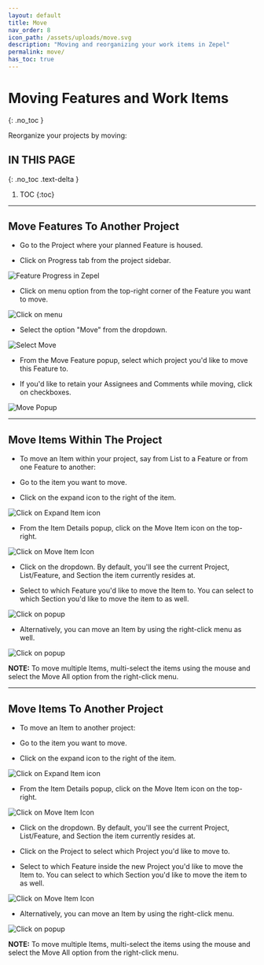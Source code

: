 ```yaml
---
layout: default
title: Move
nav_order: 8
icon_path: /assets/uploads/move.svg
description: "Moving and reorganizing your work items in Zepel"
permalink: move/
has_toc: true
---
```


# Moving Features and Work Items
{: .no_toc }

Reorganize your projects by moving: 

## IN THIS PAGE
{: .no_toc .text-delta }

1. TOC
{:toc}

---

## Move Features To Another Project

- Go to the Project where your planned Feature is housed.

- Click on Progress tab from the project sidebar.

![Feature Progress in Zepel](/guide/assets/uploads/feature-move-menu.png "Progress")

- Click on menu option from the top-right corner of the Feature you want to move. 

![Click on menu](/guide/assets/uploads/feature-move.png "Click on Menu")

- Select the option "Move" from the dropdown.

![Select Move](/guide/assets/uploads/feature-move-menu-select.png "Select Move")

- From the Move Feature popup, select which project you'd like to move this Feature to.

- If you'd like to retain your Assignees and Comments while moving, click on checkboxes.

![Move Popup](/guide/assets/uploads/feature-move-popup.png "Move Popup")

---

## Move Items Within The Project


- To move an Item within your project, say from List to a Feature or from one Feature to another:

- Go to the item you want to move.

- Click on the expand icon to the right of the item.

![Click on Expand Item icon](/guide/assets/uploads/expand-item.png "Expand Item Icon")

- From the Item Details popup, click on the Move Item icon on the top-right.

![Click on Move Item Icon](/guide/assets/uploads/move-item-top-right.png "Click on Move Item Icon")

- Click on the dropdown. By default, you'll see the current Project, List/Feature, and Section the item currently resides at.

- Select to which Feature you'd like to move the Item to. You can select to which Section you'd like to move the item to as well.

![Click on popup](/guide/assets/uploads/move-item-popup.png "Click on popup")

- Alternatively, you can move an Item by using the right-click menu as well.

![Click on popup](/guide/assets/uploads/move-item-right-click.png "Click on Move")

**NOTE:** To move multiple Items, multi-select the items using the mouse and select the Move All option from the right-click menu.

---

## Move Items To Another Project

- To move an Item to another project:

- Go to the item you want to move.

- Click on the expand icon to the right of the item.

![Click on Expand Item icon](/guide/assets/uploads/expand-item.png "Expand Item Icon")

- From the Item Details popup, click on the Move Item icon on the top-right.

![Click on Move Item Icon](/guide/assets/uploads/move-item-top-right.png "Click on Move Item Icon")

- Click on the dropdown. By default, you'll see the current Project, List/Feature, and Section the item currently resides at.

- Click on the Project to select which Project you'd like to move to.

- Select to which Feature inside the new Project you'd like to move the Item to. You can select to which Section you'd like to move the item to as well.

![Click on Move Item Icon](/guide/assets/uploads/move-item-project.png "Click on Move Item Icon")

- Alternatively, you can move an Item by using the right-click menu.

![Click on popup](/guide/assets/uploads/move-items-right-click.png "Click on Move All")

**NOTE:** To move multiple Items, multi-select the items using the mouse and select the Move All option from the right-click menu.
